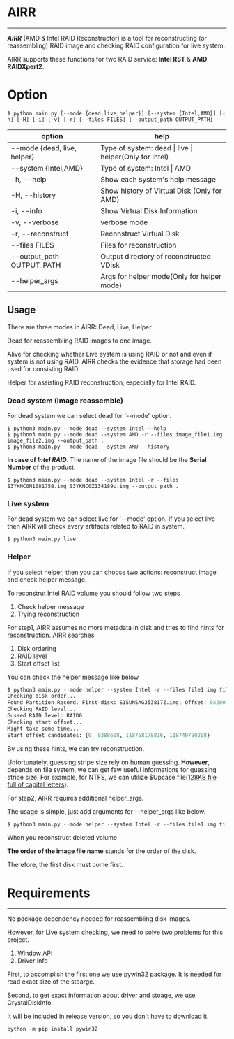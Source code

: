 # AIRR
--------------
***AIRR*** (AMD & Intel RAID Reconstructor) is a tool for reconstructing (or reassembling) RAID image and checking RAID configuration for live system.

AIRR supports these functions for two RAID service: **Intel RST** & **AMD RAIDXpert2**.

# Option
```
$ python main.py [--mode {dead,live,helper}] [--system {Intel,AMD}] [-h] [-H] [-i] [-v] [-r] [--files FILES] [--output_path OUTPUT_PATH]
```
|option|help|
|------|----|       
| --mode {dead, live, helper}         | Type of system: dead \| live \| helper(Only for Intel) |
| --system {Intel,AMD}          |Type of system: Intel \| AMD|
| -h, --help                    |Show each system's help message|
| -H, --history                 |Show history of Virtual Disk (Only for AMD)|
| -i, --info                    |Show Virtual Disk Information|
| -v, --verbose                 |verbose mode|
| -r, --reconstruct             |Reconstruct Virtual Disk|
| --files FILES                 |Files for reconstruction|
| --output_path OUTPUT_PATH     |Output directory of reconstructed VDisk|
| --helper_args                 | Args for helper mode(Only for helper mode)|

## Usage
There are three modes in AIRR: Dead, Live, Helper

Dead for reassembling RAID images to one image.

Alive for checking whether Live system is using RAID or not and even if system is not using RAID, AIRR checks the evidence that storage had been used for consisting RAID.

Helper for assisting RAID reconstruction, especially for Intel RAID.

### Dead system (Image reassemble)
For dead system we can select dead for `--mode' option.
```
$ python3 main.py --mode dead --system Intel --help 
$ python3 main.py --mode dead --system AMD -r --files image_file1.img image_file2.img --output_path .
$ python3 main.py --mode dead --system AMD --history
```
**In case of *Intel RAID***. The name of the image file should be the **Serial Number** of the product.

```
$ python3 main.py --mode dead --system Intel -r --files S3YKNC0N108175B.img S3YKNC0Z134189U.img --output_path .
```

### Live system
For dead system we can select live for `--mode' option.
If you select live then AIRR will check every artifacts related to RAID in system.
```
$ python3 main.py live
```

### Helper 
If you select helper, then you can choose two actions: reconstruct image and check helper message.

To reconstrut Intel RAID volume you should follow two steps
1. Check helper message
2. Trying reconstruction

For step1, AIRR assumes no more metadata in disk and tries to find hints for reconstruction.
AIRR searches
1. Disk ordering
2. RAID level
3. Start offset list

You can check the helper message like below

```python
$ python3 main.py --mode helper --system Intel -r --files file1.img file2.img
Checking disk order...
Found Partition Record. First disk: S1SUNSAG353817Z.img, Offset: 0x200
Checking RAID level...
Gussed RAID level: RAID0
Checking start offset...
Might take some time...
Start offset candidates: {0, 8388608, 118758178816, 118749790208}
```
By using these hints, we can try reconstruction.

Unfortunately, guessing stripe size rely on human guessing.
**However**, depends on file system, we can get few useful informations for guessing stripe size.
For example, for NTFS, we can utilize $Upcase file([128KB file full of capital letters](https://flatcap.github.io/linux-ntfs/ntfs/files/upcase.html)).

For step2, AIRR requires additional helper_args.

The usage is simple, just add arguments for --helper_args like below. 

```python
$ python3 main.py --mode helper --system Intel -r --files file1.img file2.img --helper_args 65536 0 118749790208 0
```

When you reconstruct deleted volume 

**The order of the image file name** stands for the order of the disk.

Therefore, the first disk must come first.

# Requirements
--------------
No package dependency needed for reassembling disk images.

However, for Live system checking, we need to solve two problems for this project.

 1. Window API
 2. Driver Info

First, to accomplish the first one we use pywin32 package.
It is needed for read exact size of the stoarge.

Second, to get exact information about driver and stoage, we use CrystalDiskInfo.

It will be included in release version, so you don't have to download it.

```
python -m pip install pywin32
```
